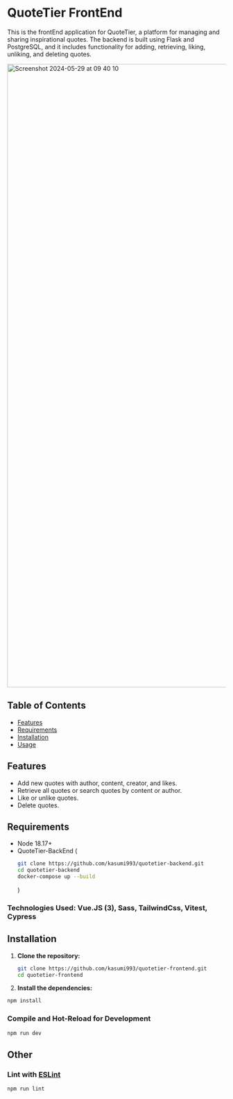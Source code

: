 # QuoteTier FrontEnd

This is the frontEnd application for QuoteTier, a platform for managing and sharing inspirational quotes. The backend is built using Flask and PostgreSQL, and it includes functionality for adding, retrieving, liking, unliking, and deleting quotes.


<img width="1437" alt="Screenshot 2024-05-29 at 09 40 10" src="https://github.com/kasumi993/quoteit-front/assets/42519251/90bd63e3-2a40-46f9-a1e4-3217ed8b0a87">

## Table of Contents

- [Features](#features)
- [Requirements](#requirements)
- [Installation](#installation)
- [Usage](#usage)

## Features

- Add new quotes with author, content, creator, and likes.
- Retrieve all quotes or search quotes by content or author.
- Like or unlike quotes.
- Delete quotes.

## Requirements

- Node 18.17+
- QuoteTier-BackEnd (
   ```sh
  git clone https://github.com/kasumi993/quotetier-backend.git
  cd quotetier-backend
  docker-compose up --build
    ```
  )

### Technologies Used: Vue.JS (3), Sass, TailwindCss, Vitest, Cypress

## Installation
1. **Clone the repository:**

    ```sh
    git clone https://github.com/kasumi993/quotetier-frontend.git
    cd quotetier-frontend

1. **Install the dependencies:**

```sh
npm install
```

### Compile and Hot-Reload for Development

```sh
npm run dev
```





## Other

### Lint with [ESLint](https://eslint.org/)

```sh
npm run lint
```
